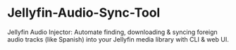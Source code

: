 # Jellyfin-Audio-Sync-Tool
Jellyfin Audio Injector: Automate finding, downloading &amp; syncing foreign audio tracks (like Spanish) into your Jellyfin media library with CLI &amp; web UI.
